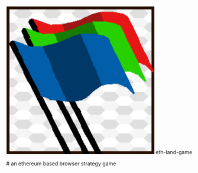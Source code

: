 <p align="center">
  <img
    alt="Eth-land-game"
    src="./frontend/img/git_img_test2.png"
    width="400"
  />
eth-land-game
</p>
# an ethereum based browser strategy game
